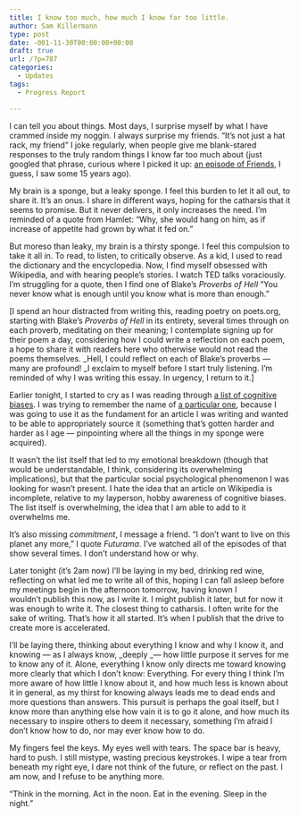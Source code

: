 ```yaml
---
title: I know too much, how much I know far too little.
author: Sam Killermann
type: post
date: -001-11-30T00:00:00+00:00
draft: true
url: /?p=787
categories:
  - Updates
tags:
  - Progress Report

---
```

I can tell you about things. Most days, I surprise myself by what I have crammed inside my noggin. I always surprise my friends. &#8220;It&#8217;s not just a hat rack, my friend&#8221; I joke regularly, when people give me blank-stared responses to the truly random things I know far too much about (just googled that phrase, curious where I picked it up: [an episode of Friends][1], I guess, I saw some 15 years ago).

My brain is a sponge, but a leaky sponge. I feel this burden to let it all out, to share it. It&#8217;s an onus. I share in different ways, hoping for the catharsis that it seems to promise. But it never delivers, it only increases the need. I&#8217;m reminded of a quote from Hamlet: &#8220;Why, she would hang on him, as if increase of appetite had grown by what it fed on.&#8221;

But moreso than leaky, my brain is a thirsty sponge. I feel this compulsion to take it all in. To read, to listen, to critically observe. As a kid, I used to read the dictionary and the encyclopedia. Now, I find myself obsessed with Wikipedia, and with hearing people&#8217;s stories. I watch TED talks voraciously. I&#8217;m struggling for a quote, then I find one of Blake&#8217;s _Proverbs of Hell_ &#8220;You never know what is enough until you know what is more than enough.&#8221;

[I spend an hour distracted from writing this, reading poetry on poets.org, starting with Blake&#8217;s _Proverbs of Hell_ in its entirety, several times through on each proverb, meditating on their meaning; I contemplate signing up for their poem a day, considering how I could write a reflection on each poem, a hope to share it with readers here who otherwise would not read the poems themselves. _Hell, I could reflect on each of Blake&#8217;s proverbs &#8212; many are profound! _I exclaim to myself before I start truly listening. I&#8217;m reminded of why I was writing this essay. In urgency, I return to it.]

Earlier tonight, I started to cry as I was reading through [a list of cognitive biases][2]. I was trying to remember the name of [a particular one][3], because I was going to use it as the fundament for an article I was writing and wanted to be able to appropriately source it (something that&#8217;s gotten harder and harder as I age &#8212; pinpointing where all the things in my sponge were acquired).

It wasn&#8217;t the list itself that led to my emotional breakdown (though that would be understandable, I think, considering its overwhelming implications), but that the particular social psychological phenomenon I was looking for wasn&#8217;t present. I hate the idea that an article on Wikipedia is incomplete, relative to my layperson, hobby awareness of cognitive biases. The list itself is overwhelming, the idea that I am able to add to it overwhelms me.

It&#8217;s also missing _commitment_, I message a friend. &#8220;I don&#8217;t want to live on this planet any more,&#8221; I quote _Futurama_. I&#8217;ve watched all of the episodes of that show several times. I don&#8217;t understand how or why.

Later tonight (it&#8217;s 2am now) I&#8217;ll be laying in my bed, drinking red wine, reflecting on what led me to write all of this, hoping I can fall asleep before my meetings begin in the afternoon tomorrow, having known I wouldn&#8217;t publish this now, as I write it. I might publish it later, but for now it was enough to write it. The closest thing to catharsis. I often write for the sake of writing. That&#8217;s how it all started. It&#8217;s when I publish that the drive to create more is accelerated.

I&#8217;ll be laying there, thinking about everything I know and why I know it, and knowing &#8212; as I always know, _deeply _&#8212; how little purpose it serves for me to know any of it. Alone, everything I know only directs me toward knowing more clearly that which I don&#8217;t know: Everything. For every thing I think I&#8217;m more aware of how little I know about it, and how much less is known about it in general, as my thirst for knowing always leads me to dead ends and more questions than answers. This pursuit is perhaps the goal itself, but I know more than anything else how vain it is to go it alone, and how much its necessary to inspire others to deem it necessary, something I&#8217;m afraid I don&#8217;t know how to do, nor may ever know how to do.

My fingers feel the keys. My eyes well with tears. The space bar is heavy, hard to push. I still mistype, wasting precious keystrokes. I wipe a tear from beneath my right eye, I dare not think of the future, or reflect on the past. I am now, and I refuse to be anything more.

&#8220;Think in the morning. Act in the noon. Eat in the evening. Sleep in the night.&#8221;

 [1]: https://www.youtube.com/watch?v=XH5FHt05-Fs
 [2]: http://en.wikipedia.org/wiki/List_of_cognitive_biases
 [3]: http://en.wikipedia.org/wiki/Pluralistic_ignorance